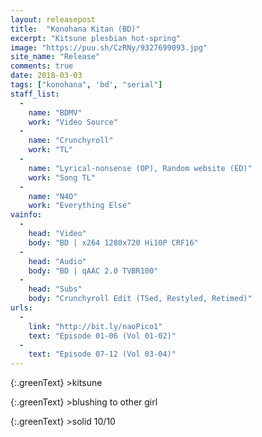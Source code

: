 ```yaml
---
layout: releasepost
title:  "Konohana Kitan (BD)"
excerpt: "Kitsune plesbian hot-spring"
image: "https://puu.sh/CzRNy/9327699093.jpg"
site_name: "Release"
comments: true
date: 2018-03-03
tags: ["konohana", 'bd', "serial"]
staff_list:
  - 
    name: "BDMV"
    work: "Video Source"
  - 
    name: "Crunchyroll"
    work: "TL"
  - 
    name: "Lyrical-nonsense (OP), Random website (ED)"
    work: "Song TL"
  - 
    name: "N4O"
    work: "Everything Else"
vainfo:
  -
    head: "Video"
    body: "BD | x264 1280x720 Hi10P CRF16"
  -
    head: "Audio"
    body: "BD | qAAC 2.0 TVBR100"
  -
    head: "Subs"
    body: "Crunchyroll Edit (TSed, Restyled, Retimed)"
urls:
  - 
    link: "http://bit.ly/naoPico1"
    text: "Episode 01-06 (Vol 01-02)"
  - 
    text: "Episode 07-12 (Vol 03-04)"
---
```

{:.greenText}
\>kitsune

{:.greenText}
\>blushing to other girl

{:.greenText}
\>solid 10/10
